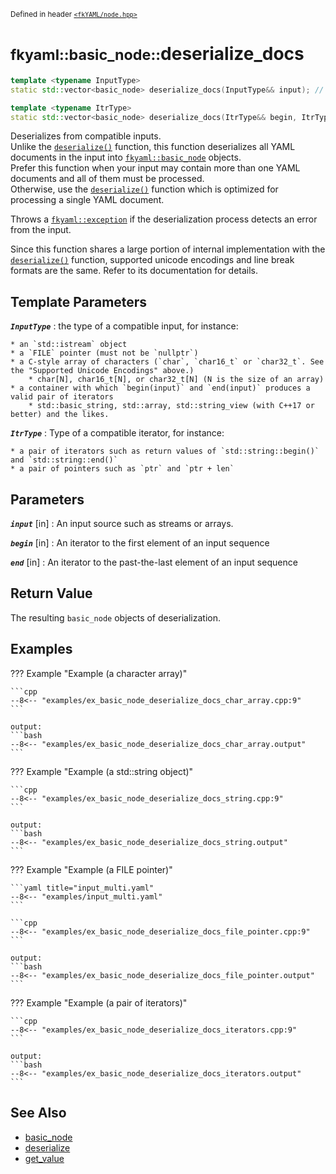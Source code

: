 <small>Defined in header [`<fkYAML/node.hpp>`](https://github.com/fktn-k/fkYAML/blob/develop/include/fkYAML/node.hpp)</small>

# <small>fkyaml::basic_node::</small>deserialize_docs

```cpp
template <typename InputType>
static std::vector<basic_node> deserialize_docs(InputType&& input); // (1)

template <typename ItrType>
static std::vector<basic_node> deserialize_docs(ItrType&& begin, ItrType&& end); // (2)
```

Deserializes from compatible inputs.  
Unlike the [`deserialize()`](deserialize.md) function, this function deserializes all YAML documents in the input into [`fkyaml::basic_node`](index.md) objects.  
Prefer this function when your input may contain more than one YAML documents and all of them must be processed.  
Otherwise, use the [`deserialize()`](deserialize.md) function which is optimized for processing a single YAML document.  

Throws a [`fkyaml::exception`](../exception/index.md) if the deserialization process detects an error from the input.  

Since this function shares a large portion of internal implementation with the [`deserialize()`](deserialize.md) function, supported unicode encodings and line break formats are the same. Refer to its documentation for details.

## **Template Parameters**

***`InputType`***
:   the type of a compatible input, for instance:

    * an `std::istream` object
    * a `FILE` pointer (must not be `nullptr`)
    * a C-style array of characters (`char`, `char16_t` or `char32_t`. See the "Supported Unicode Encodings" above.)
        * char[N], char16_t[N], or char32_t[N] (N is the size of an array)
    * a container with which `begin(input)` and `end(input)` produces a valid pair of iterators
        * std::basic_string, std::array, std::string_view (with C++17 or better) and the likes.

***`ItrType`***
:   Type of a compatible iterator, for instance:

    * a pair of iterators such as return values of `std::string::begin()` and `std::string::end()`
    * a pair of pointers such as `ptr` and `ptr + len`

## **Parameters**

***`input`*** [in]
:   An input source such as streams or arrays.

***`begin`*** [in]
:   An iterator to the first element of an input sequence

***`end`*** [in]
:   An iterator to the past-the-last element of an input sequence

## **Return Value**

The resulting `basic_node` objects of deserialization.

## **Examples**

??? Example "Example (a character array)"

    ```cpp
    --8<-- "examples/ex_basic_node_deserialize_docs_char_array.cpp:9"
    ```

    output:
    ```bash
    --8<-- "examples/ex_basic_node_deserialize_docs_char_array.output"
    ```

??? Example "Example (a std::string object)"

    ```cpp
    --8<-- "examples/ex_basic_node_deserialize_docs_string.cpp:9"
    ```

    output:
    ```bash
    --8<-- "examples/ex_basic_node_deserialize_docs_string.output"
    ```

??? Example "Example (a FILE pointer)"

    ```yaml title="input_multi.yaml"
    --8<-- "examples/input_multi.yaml"
    ```

    ```cpp
    --8<-- "examples/ex_basic_node_deserialize_docs_file_pointer.cpp:9"
    ```

    output:
    ```bash
    --8<-- "examples/ex_basic_node_deserialize_docs_file_pointer.output"
    ```

??? Example "Example (a pair of iterators)"

    ```cpp
    --8<-- "examples/ex_basic_node_deserialize_docs_iterators.cpp:9"
    ```

    output:
    ```bash
    --8<-- "examples/ex_basic_node_deserialize_docs_iterators.output"
    ```

## **See Also**

* [basic_node](index.md)
* [deserialize](deserialize.md)
* [get_value](get_value.md)
